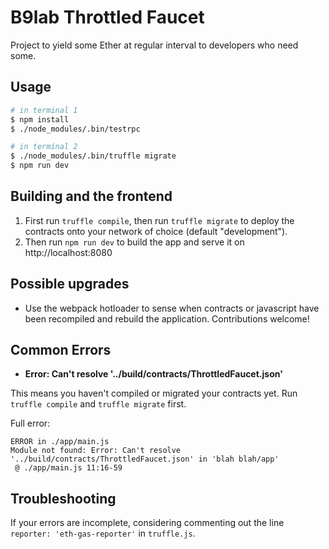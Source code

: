 # B9lab Throttled Faucet
Project to yield some Ether at regular interval to developers who need some.

## Usage

```sh
# in terminal 1
$ npm install
$ ./node_modules/.bin/testrpc

# in terminal 2
$ ./node_modules/.bin/truffle migrate
$ npm run dev
```

## Building and the frontend

1. First run `truffle compile`, then run `truffle migrate` to deploy the contracts onto your network of choice (default "development").
1. Then run `npm run dev` to build the app and serve it on http://localhost:8080

## Possible upgrades

* Use the webpack hotloader to sense when contracts or javascript have been recompiled and rebuild the application. Contributions welcome!

## Common Errors

* **Error: Can't resolve '../build/contracts/ThrottledFaucet.json'**

This means you haven't compiled or migrated your contracts yet. Run `truffle compile` and `truffle migrate` first.

Full error:

```
ERROR in ./app/main.js
Module not found: Error: Can't resolve '../build/contracts/ThrottledFaucet.json' in 'blah blah/app'
 @ ./app/main.js 11:16-59
```

## Troubleshooting

If your errors are incomplete, considering commenting out the line `reporter: 'eth-gas-reporter'` in `truffle.js`.